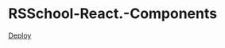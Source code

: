 # RSSchool-React.-Components
[Deploy](https://Istiniel.github.io/RSSchool-React/react-components-1)
